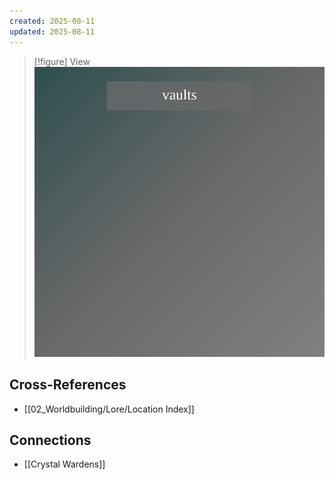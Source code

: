 ```yaml
---
created: 2025-08-11
updated: 2025-08-11
---
```


> [!figure] View
![](04_Resources/Assets/Locations/location-city-the-sundered-vaults-the-sundered-vaults.svg)




## Cross-References

- [[02_Worldbuilding/Lore/Location Index]]


## Connections

- [[Crystal Wardens]]
